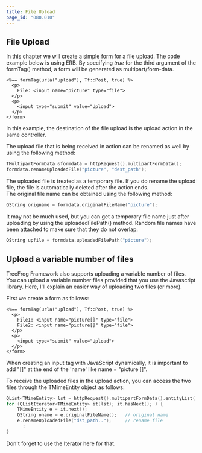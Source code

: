 ```yaml
---
title: File Upload
page_id: "080.010"
---
```


## File Upload

In this chapter we will create a simple form for a file upload. The code example below is using ERB. By specifying *true* for the third argument of the formTag() method, a form will be generated as multipart/form-data.

```
<%== formTag(urla("upload"), Tf::Post, true) %>
  <p>
    File: <input name="picture" type="file">
  </p>
  <p>
    <input type="submit" value="Upload">
  </p>
</form>
```

In this example, the destination of the file upload is the upload action in the same controller.

The upload file that is being received in action can be renamed as well by using the following method:

```c++
TMultipartFormData &formdata = httpRequest().multipartFormData();
formdata.renameUploadedFile("picture", "dest_path");
```

The uploaded file is treated as a temporary file. If you do rename the upload file, the file is automatically deleted after the action ends.<br>
The original file name can be obtained using the following method:

```c++
QString origname = formdata.originalFileName("picture");
```

It may not be much used, but you can get a temporary file name just after uploading by using the uploadedFilePath() method. Random file names have been attached to make sure that they do not overlap.

```c++
QString upfile = formdata.uploadedFilePath("picture");
```

## Upload a variable number of files

TreeFrog Framework also supports uploading a variable number of files. You can upload a variable number files provided that you use the Javascript library. Here, I'll explain an easier way of uploading two files (or more).

First we create a form as follows:

```
<%== formTag(urla("upload"), Tf::Post, true) %>
  <p>
    File1: <input name="picture[]" type="file">
    File2: <input name="picture[]" type="file">
  </p>
  <p>
    <input type="submit" value="Upload">
  </p>
</form>
```

When creating an input tag with JavaScript dynamically, it is important to add "[]" at the end of the 'name' like name = "picture []".

To receive the uploaded files in the upload action, you can access the two files through the TMimeEntity object as follows:

```c++
QList<TMimeEntity> lst = httpRequest().multipartFormData().entityList( "picture[]" );
for (QListIterator<TMimeEntity> it(lst); it.hasNext(); ) {
    TMimeEntity e = it.next();
    QString oname = e.originalFileName();   // original name
    e.renameUploadedFile("dst_path..");     // rename file
      :
}
```

Don't forget to use the Iterator here for that.
